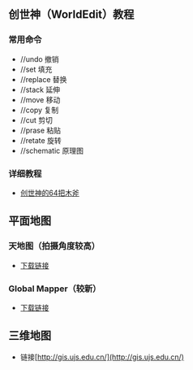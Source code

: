 ## 创世神（WorldEdit）教程

### 常用命令

- //undo 撤销
- //set 填充
- //replace 替换
- //stack 延伸
- //move 移动
- //copy 复制
- //cut 剪切
- //prase 粘贴
- //retate 旋转
- //schematic 原理图

### 详细教程

- [创世神的64把木斧](https://www.bilibili.com/list/jsucraft?sid=453838)

## 平面地图

### 天地图（拍摄角度较高）

- [下载链接](https://dl.syshub.top/123?dALFTd-arc3A)

### Global Mapper（较新）

- [下载链接](https://dl.syshub.top/123?dALFTd-Irc3A)

## 三维地图

- 链接[http://gis.ujs.edu.cn/](http://gis.ujs.edu.cn/)